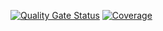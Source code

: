 [![Quality Gate Status](https://sonarcloud.io/api/project_badges/measure?project=gabrielslotti_fiap_payment_service&metric=alert_status)](https://sonarcloud.io/summary/new_code?id=gabrielslotti_fiap_payment_service)
[![Coverage](https://sonarcloud.io/api/project_badges/measure?project=gabrielslotti_fiap_payment_service&metric=coverage)](https://sonarcloud.io/summary/new_code?id=gabrielslotti_fiap_payment_service)
